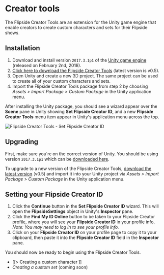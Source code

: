 # Creator tools

The Flipside Creator Tools are an extension for the Unity game engine that enable creators to create custom characters and sets for their Flipside shows.

## Installation

1. Download and install version `2017.3.1p1` of the [Unity game engine](https://unity3d.com/unity/qa/patch-releases) (released on February 2nd, 2018).
2. [Click here to download the Flipside Creator Tools](/files/downloads/FlipsideCreatorTools-v0.5.unitypackage) (latest version is v0.5).
3. Open Unity and create a new 3D project. The same project can be used to create all
   of your custom characters and sets.
4. Import the Flipside Creator Tools package from step 2 by choosing _Assets > Import
   Package > Custom Package_ in the Unity application menu.

After installing the Unity package, you should see a wizard appear over the **Scene** pane in Unity showing **Set Flipside Creator ID**, and a new **Flipside Creator Tools** menu item appear in Unity's application menu across the top.

![Flipside Creator Tools - Set Flipside Creator ID](/files/docs/screenshots/set-creator-id.png)

## Upgrading

First, make sure you're on the correct version of Unity. You should be using version `2017.3.1p1` which can be [downloaded here](https://unity3d.com/unity/qa/patch-releases).

To upgrade to a new version of the Flipside Creator Tools, [download the latest version](/files/downloads/FlipsideCreatorTools-v0.5.unitypackage) (v0.5) and import it into your Unity project via _Assets > Import Package > Custom Package_ in the Unity application menu.

## Setting your Flipside Creator ID

1. Click the **Continue** button in the **Set Flipside Creator ID** wizard. This will open the **FlipsideSettings** object in Unity's **Inspector** pane.
2. Click the **Find My ID Online** button to be taken to
   your Flipside Creator profile, where you will see your **Flipside Creator ID** in
   your profile info. _Note: You may need to log in to see your profile info._
3. Click on your **Flipside Creator ID** on your profile page to copy it to your
   clipboard, then paste it into the **Flipside Creator ID** field in the **Inspector**
   pane.

You should now be ready to begin using the Flipside Creator Tools.

* [[> Creating a custom character ]]
* _Creating a custom set_ (coming soon)
